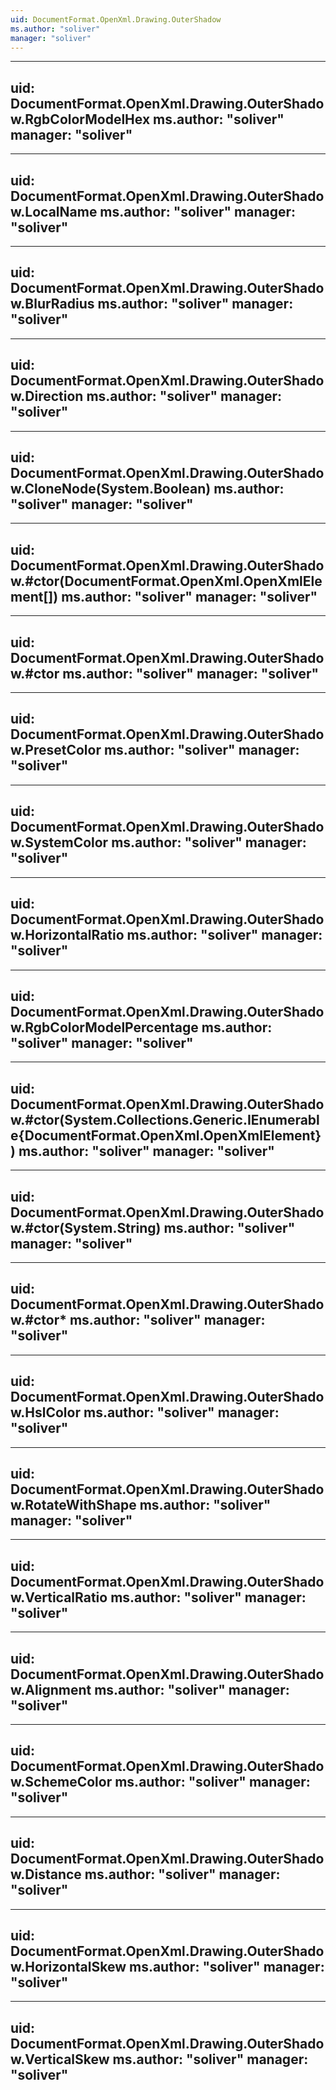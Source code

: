 ```yaml
---
uid: DocumentFormat.OpenXml.Drawing.OuterShadow
ms.author: "soliver"
manager: "soliver"
---
```


---
uid: DocumentFormat.OpenXml.Drawing.OuterShadow.RgbColorModelHex
ms.author: "soliver"
manager: "soliver"
---

---
uid: DocumentFormat.OpenXml.Drawing.OuterShadow.LocalName
ms.author: "soliver"
manager: "soliver"
---

---
uid: DocumentFormat.OpenXml.Drawing.OuterShadow.BlurRadius
ms.author: "soliver"
manager: "soliver"
---

---
uid: DocumentFormat.OpenXml.Drawing.OuterShadow.Direction
ms.author: "soliver"
manager: "soliver"
---

---
uid: DocumentFormat.OpenXml.Drawing.OuterShadow.CloneNode(System.Boolean)
ms.author: "soliver"
manager: "soliver"
---

---
uid: DocumentFormat.OpenXml.Drawing.OuterShadow.#ctor(DocumentFormat.OpenXml.OpenXmlElement[])
ms.author: "soliver"
manager: "soliver"
---

---
uid: DocumentFormat.OpenXml.Drawing.OuterShadow.#ctor
ms.author: "soliver"
manager: "soliver"
---

---
uid: DocumentFormat.OpenXml.Drawing.OuterShadow.PresetColor
ms.author: "soliver"
manager: "soliver"
---

---
uid: DocumentFormat.OpenXml.Drawing.OuterShadow.SystemColor
ms.author: "soliver"
manager: "soliver"
---

---
uid: DocumentFormat.OpenXml.Drawing.OuterShadow.HorizontalRatio
ms.author: "soliver"
manager: "soliver"
---

---
uid: DocumentFormat.OpenXml.Drawing.OuterShadow.RgbColorModelPercentage
ms.author: "soliver"
manager: "soliver"
---

---
uid: DocumentFormat.OpenXml.Drawing.OuterShadow.#ctor(System.Collections.Generic.IEnumerable{DocumentFormat.OpenXml.OpenXmlElement})
ms.author: "soliver"
manager: "soliver"
---

---
uid: DocumentFormat.OpenXml.Drawing.OuterShadow.#ctor(System.String)
ms.author: "soliver"
manager: "soliver"
---

---
uid: DocumentFormat.OpenXml.Drawing.OuterShadow.#ctor*
ms.author: "soliver"
manager: "soliver"
---

---
uid: DocumentFormat.OpenXml.Drawing.OuterShadow.HslColor
ms.author: "soliver"
manager: "soliver"
---

---
uid: DocumentFormat.OpenXml.Drawing.OuterShadow.RotateWithShape
ms.author: "soliver"
manager: "soliver"
---

---
uid: DocumentFormat.OpenXml.Drawing.OuterShadow.VerticalRatio
ms.author: "soliver"
manager: "soliver"
---

---
uid: DocumentFormat.OpenXml.Drawing.OuterShadow.Alignment
ms.author: "soliver"
manager: "soliver"
---

---
uid: DocumentFormat.OpenXml.Drawing.OuterShadow.SchemeColor
ms.author: "soliver"
manager: "soliver"
---

---
uid: DocumentFormat.OpenXml.Drawing.OuterShadow.Distance
ms.author: "soliver"
manager: "soliver"
---

---
uid: DocumentFormat.OpenXml.Drawing.OuterShadow.HorizontalSkew
ms.author: "soliver"
manager: "soliver"
---

---
uid: DocumentFormat.OpenXml.Drawing.OuterShadow.VerticalSkew
ms.author: "soliver"
manager: "soliver"
---
